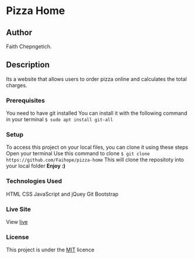 # Pizza Home
## Author
Faith Chepngetich.
## Description
Its a website that allows users to order pizza online and calculates the total charges. 
### Prerequisites
You need to have git installed
You can install it with the following command in your terminal
`$ sudo apt install git-all`
### Setup
To access this project on your local files, you can clone it using these steps
Open your terminal
Use this command to clone `$ git clone https://github.com/Faihope/pizza-home`
 This will clone the repositoty into your local folder
 __Enjoy :)__
### Technologies Used
 HTML
CSS
JavaScript and jQuey
Git
Bootstrap
### Live Site
View [live](https://faihope.github.io/pizza-home//)
### License
This project is under the  [MIT](license) licence
